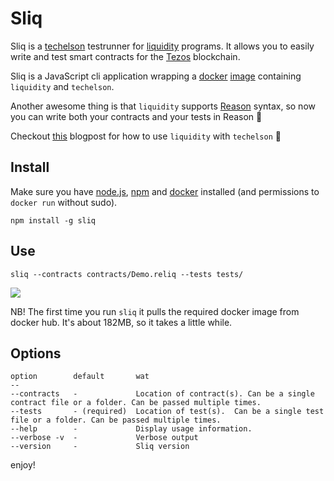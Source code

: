 # Sliq

Sliq is a [techelson](https://ocamlpro.github.io/techelson/) testrunner for [liquidity](http://www.liquidity-lang.org/) programs. It allows you to easily write and test smart contracts for the [Tezos](https://tezos.com/) blockchain.

Sliq is a JavaScript cli application wrapping a [docker](https://www.docker.com/) [image](https://hub.docker.com/r/asbjornenge/sliq) containing `liquidity` and `techelson`.

Another awesome thing is that `liquidity` supports [Reason](https://reasonml.github.io/) syntax, so now you can write both your contracts and your tests in Reason :sparkling_heart:

Checkout [this](https://adrienchampion.github.io/blog/tezos/techelson/with_liquidity/index.html) blogpost for how to use `liquidity` with `techelson` :raised_hands:

## Install

Make sure you have [node.js](https://nodejs.org/en/), [npm](https://www.npmjs.com/) and [docker](https://www.docker.com/) installed (and permissions to `docker run` without sudo).

```
npm install -g sliq
```

## Use

```
sliq --contracts contracts/Demo.reliq --tests tests/
```
<a href="https://asciinema.org/a/o5E9g5j1s0lEw3X7NEljqvNUx" target="_blank"><img src="https://asciinema.org/a/o5E9g5j1s0lEw3X7NEljqvNUx.svg" /></a>

NB! The first time you run `sliq` it pulls the required docker image from docker hub. It's about 182MB, so it takes a little while.

## Options 

```
option        default       wat
--
--contracts   -             Location of contract(s). Can be a single contract file or a folder. Can be passed multiple times.
--tests       - (required)  Location of test(s).  Can be a single test file or a folder. Can be passed multiple times.
--help        -             Display usage information.
--verbose -v  -             Verbose output
--version     -             Sliq version
```

enjoy!
